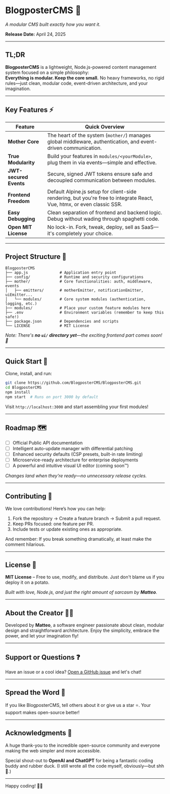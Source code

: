 
# BlogposterCMS 🚀  
*A modular CMS built exactly how you want it.*

**Release Date:** April 24, 2025  

---

## TL;DR

**BlogposterCMS** is a lightweight, Node.js-powered content management system focused on a simple philosophy:  
**Everything is modular. Keep the core small.** No heavy frameworks, no rigid rules—just clean, modular code, event-driven architecture, and your imagination.

---

## Key Features ⚡

| Feature                 | Quick Overview                                                                |
|-------------------------|-------------------------------------------------------------------------------|
| **Mother Core**         | The heart of the system (`mother/`) manages global middleware, authentication, and event-driven communication. |
| **True Modularity**     | Build your features in `modules/<yourModule>`, plug them in via events—simple and effective. |
| **JWT-secured Events**  | Secure, signed JWT tokens ensure safe and decoupled communication between modules. |
| **Frontend Freedom**    | Default Alpine.js setup for client-side rendering, but you're free to integrate React, Vue, htmx, or even classic SSR. |
| **Easy Debugging**      | Clean separation of frontend and backend logic. Debug without wading through spaghetti code. |
| **Open MIT License**    | No lock-in. Fork, tweak, deploy, sell as SaaS—it's completely your choice. |

---

## Project Structure 📁

```
BlogposterCMS
├── app.js              # Application entry point
├── config/             # Runtime and security configurations
├── mother/             # Core functionalities: auth, middleware, events
│   ├── emitters/       # motherEmitter, notificationEmitter, uiEmitter...
│   └── modules/        # Core system modules (authentication, logging, etc.)
├── modules/            # Place your custom feature modules here
├── .env                # Environment variables (remember to keep this safe!)
├── package.json        # Dependencies and scripts
└── LICENSE             # MIT License
```

*Note: There's **no `ui/` directory yet**—the exciting frontend part comes soon! 🎁*

---

## Quick Start 🚦

Clone, install, and run:

```bash
git clone https://github.com/BlogposterCMS/BlogposterCMS.git
cd BlogposterCMS
npm install
npm start  # Runs on port 3000 by default
```

Visit `http://localhost:3000` and start assembling your first modules!

---

## Roadmap 🗺️

- [ ] Official Public API documentation
- [ ] Intelligent auto-update manager with differential patching
- [ ] Enhanced security defaults (CSP presets, built-in rate limiting)
- [ ] Microservice-ready architecture for enterprise deployments
- [ ] A powerful and intuitive visual UI editor (coming soon™)

*Changes land when they're ready—no unnecessary release cycles.*

---

## Contributing 🤝

We love contributions! Here’s how you can help:

1. Fork the repository → Create a feature branch → Submit a pull request.
2. Keep PRs focused: one feature per PR.
3. Include tests or update existing ones as appropriate.

And remember: If you break something dramatically, at least make the comment hilarious.

---

## License 📜

**MIT License** – Free to use, modify, and distribute. Just don't blame us if you deploy it on a potato.  

*Built with love, Node.js, and just the right amount of sarcasm by **Matteo**.*

---

## About the Creator 👨‍💻

Developed by **Matteo**, a software engineer passionate about clean, modular design and straightforward architecture. Enjoy the simplicity, embrace the power, and let your imagination fly!

---

## Support or Questions ❓

Have an issue or a cool idea? [Open a GitHub issue](https://github.com/BlogposterCMS/BlogposterCMS/issues) and let's chat!

---

## Spread the Word 📣

If you like BlogposterCMS, tell others about it or give us a star ⭐. Your support makes open-source better!

---

## Acknowledgments 🙏

A huge thank-you to the incredible open-source community and everyone making the web simpler and more accessible.

Special shout-out to **OpenAI and ChatGPT** for being a fantastic coding buddy and rubber duck. (I still wrote all the code myself, obviously—but shh 🤫.)

---

Happy coding! 🚀✨
